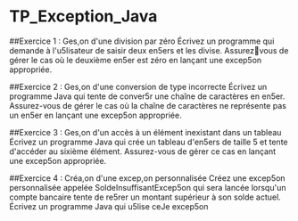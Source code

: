 # TP_Exception_Java


##Exercice 1 : Ges,on d'une division par zéro
Écrivez un programme qui demande à l'u5lisateur de saisir deux en5ers et les divise. Assurezvous de gérer le cas où le deuxième en5er est zéro en lançant une excep5on appropriée.

##Exercice 2 : Ges,on d'une conversion de type incorrecte
Écrivez un programme Java qui tente de conver5r une chaîne de caractères en en5er. 
Assurez-vous de gérer le cas où la chaîne de caractères ne représente pas un en5er en 
lançant une excep5on appropriée.

##Exercice 3 : Ges,on d'un accès à un élément inexistant dans un tableau
Écrivez un programme Java qui crée un tableau d'en5ers de taille 5 et tente d'accéder au 
sixième élément. Assurez-vous de gérer ce cas en lançant une excep5on appropriée.

##Exercice 4 : Créa,on d'une excep,on personnalisée
Créez une excep5on personnalisée appelée SoldeInsuffisantExcep5on qui sera lancée 
lorsqu'un compte bancaire tente de re5rer un montant supérieur à son solde actuel. Écrivez 
un programme Java qui u5lise ceJe excep5on
